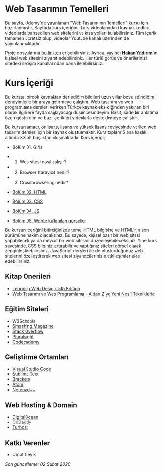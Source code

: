 # Web Tasarımın Temelleri

Bu sayfa, Udemy'de yayınlanan "Web Tasarımının Temelleri" kursu için hazırlanmıştır. Sayfada kurs içeriğini, kurs videolarındaki kaynak kodları, videolarda bahsedilen web sitelerini ve kısa yolları bulabilirsiniz. Tüm içerik tamamen ücretsiz olup, videolar Youtube kanalı üzerinden de yayınlanmaktadır.

Proje dosyalarına [bu linkten](https://github.com/hknyldrm/web-tasarim) erişebilirsiniz. Ayrıca, yayıncı **[Hakan Yıldırım](http://hakanyildirim.com/)**'ın kişisel web sitesini ziyaret edebilirsiniz. Her türlü görüş ve önerilerinizi sitedeki iletişim kanallarından bana iletebilirsiniz.

# Kurs İçeriği

Bu kursta, birçok kaynaktan derlediğim bilgileri uzun yıllar boyu edindiğim deneyimlerle bir araya getirmeye çalıştım. Web tasarımı ve web programlama dersleri verirken Türkçe kaynak eksikliğinden yakınan biri olarak ilgililere fayda sağlayacağı düşüncesindeyim. Basit, sade bir anlatıma özen gösterdim ve bazı içerikleri videolarla desteklemeye çalıştım.

Bu kursun amacı, önlisans, lisans ve yüksek lisans seviyesinde verilen web tasarım dersleri için bir kaynak oluşturmaktır. Kurs toplam 5 ana başlık altında XX alt başlıktan oluşmaktadır. Kurs içeriği;

* [Bölüm 01. Giriş](https://github.com/hknyldrm/web-tasarim/tree/master/01-giris)
 * 01. Web sitesi nasıl çalışır?
 * 02. Browser (tarayıcı) nedir?
 * 03. Crossbrowsering nedir?
* [Bölüm 02. HTML](https://github.com/hknyldrm/web-tasarim/tree/master/01-giris)

* [Bölüm 03. CSS](https://github.com/hknyldrm/web-tasarim/tree/master/01-giris)

* [Bölüm 04. JS](https://github.com/hknyldrm/web-tasarim/tree/master/01-giris)

* [Bölüm 05. Webte kullanılan görseller](https://github.com/hknyldrm/web-tasarim/tree/master/01-giris)

Bu kursun içeriğini bitirdiğinizde temel HTML bilgisine ve HTML'nin son sürümüne hakim olacaksınız. Bu sayede, kişisel basit bir web sitesi yapabilecek ya da mevcut bir web sitesini düzenleyebileceksiniz. Yine kurs sayesinde, CSS bilginizi artırabilir ve yaptığınız siteleri görsel olarak zenginleştirebilirsiniz. JavaScript dersleri ile de oluşturduğunuz web sitelerini özelleştirerek web sitesi ziyaretçilerinizle etkileşimler elde edebilirsiniz.

## Kitap Önerileri

* [Learning Web Design, 5th Edition](https://www.google.com/search?q=Learning+Web+Design%2C+5th+Edition)
* [Web Tasarımı ve Web Programlama - A'dan Z'ye Yeni Nesil Tekniklerle](https://www.google.com/search?q=Web+Tasar%C4%B1m%C4%B1+ve+Web+Programlama+-+A%27dan+Z%27ye+Yeni+Nesil+Tekniklerle)

## Eğitim Siteleri

* [W3Schools](https://w3schools.com)
* [Smashing Magazine](https://www.smashingmagazine.com/)
* [Stack Overflow](https://stackoverflow.com/)
* [Pluralsight](https://www.pluralsight.com/)
* [Codecademy](https://www.codecademy.com/)

## Geliştirme Ortamları

* [Visual Studio Code](https://code.visualstudio.com/)
* [Sublime Text](https://www.sublimetext.com/)
* [Brackets](http://brackets.io/)
* [Atom](https://atom.io/)
* [Notepad++](https://notepad-plus-plus.org/)

## Web Hosting & Domain

* [DigitalOcean](https://www.digitalocean.com/)
* [GoDaddy](https://godaddy.com/)
* [Turhost](https://www.turhost.com/)

## Katkı Verenler

* Umut Geyik

*Son güncelleme: 02 Şubat 2020*